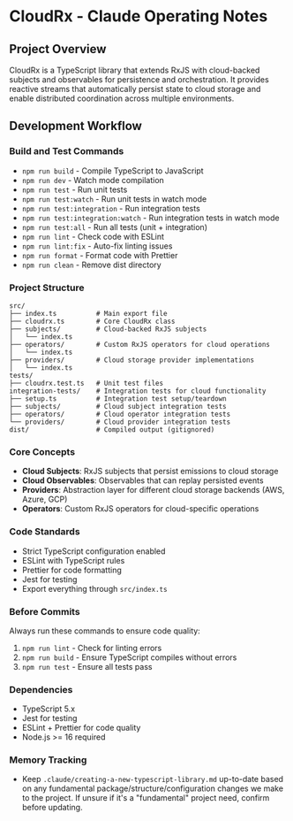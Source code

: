 # CloudRx - Claude Operating Notes

## Project Overview
CloudRx is a TypeScript library that extends RxJS with cloud-backed subjects and observables for persistence and orchestration. It provides reactive streams that automatically persist state to cloud storage and enable distributed coordination across multiple environments.

## Development Workflow

### Build and Test Commands
- `npm run build` - Compile TypeScript to JavaScript
- `npm run dev` - Watch mode compilation
- `npm run test` - Run unit tests
- `npm run test:watch` - Run unit tests in watch mode
- `npm run test:integration` - Run integration tests
- `npm run test:integration:watch` - Run integration tests in watch mode
- `npm run test:all` - Run all tests (unit + integration)
- `npm run lint` - Check code with ESLint
- `npm run lint:fix` - Auto-fix linting issues
- `npm run format` - Format code with Prettier
- `npm run clean` - Remove dist directory

### Project Structure
```
src/
├── index.ts          # Main export file
├── cloudrx.ts        # Core CloudRx class
├── subjects/         # Cloud-backed RxJS subjects
│   └── index.ts
├── operators/        # Custom RxJS operators for cloud operations
│   └── index.ts
├── providers/        # Cloud storage provider implementations
│   └── index.ts
tests/
├── cloudrx.test.ts   # Unit test files
integration-tests/    # Integration tests for cloud functionality
├── setup.ts          # Integration test setup/teardown
├── subjects/         # Cloud subject integration tests
├── operators/        # Cloud operator integration tests
└── providers/        # Cloud provider integration tests
dist/                 # Compiled output (gitignored)
```

### Core Concepts
- **Cloud Subjects**: RxJS subjects that persist emissions to cloud storage
- **Cloud Observables**: Observables that can replay persisted events
- **Providers**: Abstraction layer for different cloud storage backends (AWS, Azure, GCP)
- **Operators**: Custom RxJS operators for cloud-specific operations

### Code Standards
- Strict TypeScript configuration enabled
- ESLint with TypeScript rules
- Prettier for code formatting
- Jest for testing
- Export everything through `src/index.ts`

### Before Commits
Always run these commands to ensure code quality:
1. `npm run lint` - Check for linting errors
2. `npm run build` - Ensure TypeScript compiles without errors
3. `npm run test` - Ensure all tests pass

### Dependencies
- TypeScript 5.x
- Jest for testing
- ESLint + Prettier for code quality
- Node.js >= 16 required

### Memory Tracking
- Keep `.claude/creating-a-new-typescript-library.md` up-to-date based on any fundamental package/structure/configuration changes we make to the project. If unsure if it's a "fundamental" project need, confirm before updating.